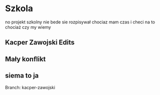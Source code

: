 # Szkola

no projekt szkolny nie bede sie rozpisywał chociaz mam czas i checi na to chociaż czy my wiemy

## Kacper Zawojski Edits

## Mały konflikt

## siema to ja

Branch: kacper-zawojski
